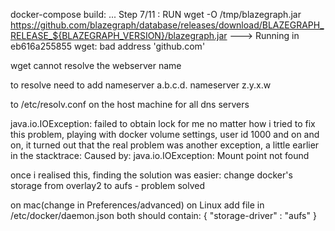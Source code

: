 docker-compose build:
...
Step 7/11 : RUN wget -O /tmp/blazegraph.jar https://github.com/blazegraph/database/releases/download/BLAZEGRAPH_RELEASE_${BLAZEGRAPH_VERSION}/blazegraph.jar
 ---> Running in eb616a255855
wget: bad address 'github.com'

wget cannot resolve the webserver name

to resolve need to add
nameserver a.b.c.d.
nameserver z.y.x.w

to /etc/resolv.conf on the host machine
for all dns servers


java.io.IOException: failed to obtain lock
for me no matter how i tried to fix this problem, playing with docker volume settings, user id 1000 and on and on, it turned out that the real problem was another exception, a little earlier in the stacktrace:
 Caused by: java.io.IOException: Mount point not found

once i realised this, finding the solution was easier:
change docker's storage from overlay2 to aufs - problem solved

on mac(change in Preferences/advanced)
on Linux add file in /etc/docker/daemon.json
both should contain:
{
  "storage-driver" : "aufs"
}

